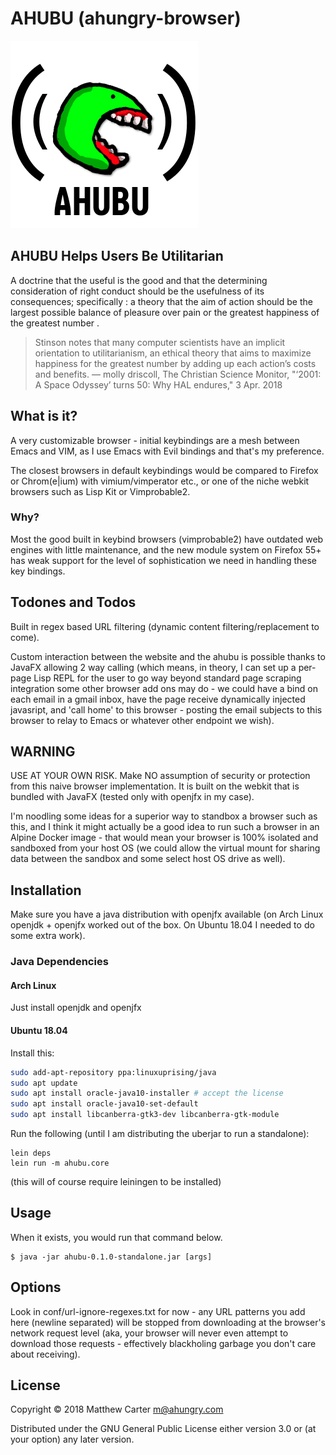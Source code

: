# AHUBU (ahungry-browser)

![ahubu](https://github.com/ahungry/ahubu/blob/master/ahubu.png)

## AHUBU Helps Users Be Utilitarian

A doctrine that the useful is the good and that the determining
consideration of right conduct should be the usefulness of its
consequences; specifically : a theory that the aim of action should be
the largest possible balance of pleasure over pain or the greatest
happiness of the greatest number .

> Stinson notes that many computer scientists have an implicit
> orientation to utilitarianism, an ethical theory that aims to maximize
> happiness for the greatest number by adding up each action’s costs and
> benefits.
> —
> molly driscoll, The Christian Science Monitor, "‘2001: A Space
> Odyssey’ turns 50: Why HAL endures," 3 Apr. 2018

## What is it?

A very customizable browser - initial keybindings are a mesh
between Emacs and VIM, as I use Emacs with Evil bindings and that's my
preference.

The closest browsers in default keybindings would be compared to
Firefox or Chrom(e|ium) with vimium/vimperator etc., or one of the
niche webkit browsers such as Lisp Kit or Vimprobable2.

### Why?

Most the good built in keybind browsers (vimprobable2) have outdated
web engines with little maintenance, and the new module system on
Firefox 55+ has weak support for the level of sophistication we need
in handling these key bindings.

## Todones and Todos

Built in regex based URL filtering (dynamic content
filtering/replacement to come).

Custom interaction between the website and the ahubu is
possible thanks to JavaFX allowing 2 way calling (which means, in
theory, I can set up a per-page Lisp REPL for the user to go way
beyond standard page scraping integration some other browser add ons
may do - we could have a bind on each email in a gmail inbox, have the
page receive dynamically injected javasript, and 'call home' to this
browser - posting the email subjects to this browser to relay to Emacs
or whatever other endpoint we wish).

## WARNING

USE AT YOUR OWN RISK.  Make NO assumption of security or protection
from this naive browser implementation.  It is built on the webkit
that is bundled with JavaFX (tested only with openjfx in my case).

I'm noodling some ideas for a superior way to standbox a browser such
as this, and I think it might actually be a good idea to run such a
browser in an Alpine Docker image - that would mean your browser is
100% isolated and sandboxed from your host OS (we could allow the
virtual mount for sharing data between the sandbox and some select
host OS drive as well).

## Installation

Make sure you have a java distribution with openjfx available (on Arch
Linux openjdk + openjfx worked out of the box.  On Ubuntu 18.04 I
needed to do some extra work).

### Java Dependencies

#### Arch Linux

Just install openjdk and openjfx

#### Ubuntu 18.04

Install this:

```sh
sudo add-apt-repository ppa:linuxuprising/java
sudo apt update
sudo apt install oracle-java10-installer # accept the license
sudo apt install oracle-java10-set-default
sudo apt install libcanberra-gtk3-dev libcanberra-gtk-module
```

Run the following (until I am distributing the uberjar to run a standalone):

```
lein deps
lein run -m ahubu.core
```

(this will of course require leiningen to be installed)

## Usage

When it exists, you would run that command below.

    $ java -jar ahubu-0.1.0-standalone.jar [args]

## Options

Look in conf/url-ignore-regexes.txt for now - any URL patterns you add
here (newline separated) will be stopped from downloading at the
browser's network request level (aka, your browser will never even
attempt to download those requests - effectively blackholing garbage
you don't care about receiving).

## License

Copyright © 2018 Matthew Carter <m@ahungry.com>

Distributed under the GNU General Public License either version 3.0 or (at
your option) any later version.
